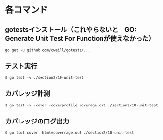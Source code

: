 # 各コマンド
## gotestsインストール（これやらないと　GO: Generate Unit Test For Functionが使えなかった）
`go get -u github.com/cweill/gotests/...`
## テスト実行
`$ go test -v ./section2/10-unit-test`
## カバレッジ計測
`$ go test -v -cover -coverprofile coverage.out ./section2/10-unit-test`
## カバレッジのログ出力
`$ go tool cover -html=coverrage.out ./section2/10-unit-test`